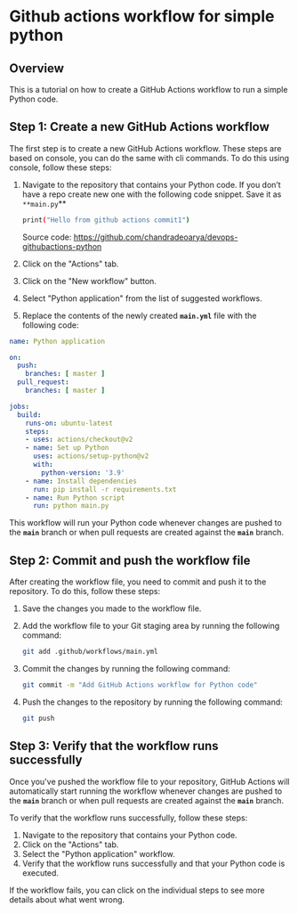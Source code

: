 # Github actions workflow for simple python

## Overview

This is a tutorial on how to create a GitHub Actions workflow to run a simple Python code. 

## **Step 1: Create a new GitHub Actions workflow**

The first step is to create a new GitHub Actions workflow. These steps are based on console, you can do the same with cli commands. 
To do this using console, follow these steps:

1. Navigate to the repository that contains your Python code. If you don’t have a repo create new one with the following code snippet. Save it as `**main.py`** 
    
    ```bash
    print("Hello from github actions commit1")
    ```
    Source code:  https://github.com/chandradeoarya/devops-githubactions-python
    
2. Click on the "Actions" tab.
3. Click on the "New workflow" button.
4. Select "Python application" from the list of suggested workflows.
5. Replace the contents of the newly created **`main.yml`** file with the following code:

```yaml
name: Python application

on:
  push:
    branches: [ master ]
  pull_request:
    branches: [ master ]

jobs:
  build:
    runs-on: ubuntu-latest
    steps:
    - uses: actions/checkout@v2
    - name: Set up Python
      uses: actions/setup-python@v2
      with:
        python-version: '3.9'
    - name: Install dependencies
      run: pip install -r requirements.txt
    - name: Run Python script
      run: python main.py
```

This workflow will run your Python code whenever changes are pushed to the **`main`** branch or when pull requests are created against the **`main`** branch.

## **Step 2: Commit and push the workflow file**

After creating the workflow file, you need to commit and push it to the repository. To do this, follow these steps:

1. Save the changes you made to the workflow file.
2. Add the workflow file to your Git staging area by running the following command:
    
    ```bash
    git add .github/workflows/main.yml
    ```
    
3. Commit the changes by running the following command:
    
    ```bash
    git commit -m "Add GitHub Actions workflow for Python code"
    ```
    
4. Push the changes to the repository by running the following command:
    
    ```bash
    git push
    ```
    

## **Step 3: Verify that the workflow runs successfully**

Once you've pushed the workflow file to your repository, GitHub Actions will automatically start running the workflow whenever changes are pushed to the **`main`** branch or when pull requests are created against the **`main`** branch.

To verify that the workflow runs successfully, follow these steps:

1. Navigate to the repository that contains your Python code.
2. Click on the "Actions" tab.
3. Select the "Python application" workflow.
4. Verify that the workflow runs successfully and that your Python code is executed.

If the workflow fails, you can click on the individual steps to see more details about what went wrong.
